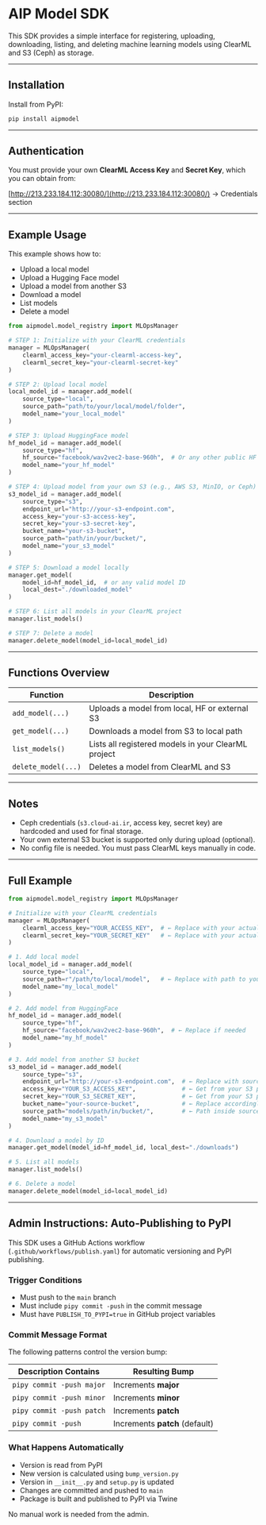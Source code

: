 
# AIP Model SDK

This SDK provides a simple interface for registering, uploading, downloading, listing, and deleting machine learning models using ClearML and S3 (Ceph) as storage.

---

## Installation

Install from PyPI:

```bash
pip install aipmodel
```

---

## Authentication

You must provide your own **ClearML Access Key** and **Secret Key**, which you can obtain from:

[http://213.233.184.112:30080/](http://213.233.184.112:30080/) → Credentials section

---

## Example Usage

This example shows how to:

- Upload a local model
- Upload a Hugging Face model
- Upload a model from another S3
- Download a model
- List models
- Delete a model

```python
from aipmodel.model_registry import MLOpsManager

# STEP 1: Initialize with your ClearML credentials
manager = MLOpsManager(
    clearml_access_key="your-clearml-access-key",
    clearml_secret_key="your-clearml-secret-key"
)

# STEP 2: Upload local model
local_model_id = manager.add_model(
    source_type="local",
    source_path="path/to/your/local/model/folder",
    model_name="your_local_model"
)

# STEP 3: Upload HuggingFace model
hf_model_id = manager.add_model(
    source_type="hf",
    hf_source="facebook/wav2vec2-base-960h",  # Or any other public HF model
    model_name="your_hf_model"
)

# STEP 4: Upload model from your own S3 (e.g., AWS S3, MinIO, or Ceph)
s3_model_id = manager.add_model(
    source_type="s3",
    endpoint_url="http://your-s3-endpoint.com",
    access_key="your-s3-access-key",
    secret_key="your-s3-secret-key",
    bucket_name="your-s3-bucket",
    source_path="path/in/your/bucket/",
    model_name="your_s3_model"
)

# STEP 5: Download a model locally
manager.get_model(
    model_id=hf_model_id,  # or any valid model ID
    local_dest="./downloaded_model"
)

# STEP 6: List all models in your ClearML project
manager.list_models()

# STEP 7: Delete a model
manager.delete_model(model_id=local_model_id)
```

---

## Functions Overview

| Function            | Description                                         |
| ------------------- | --------------------------------------------------- |
| `add_model(...)`    | Uploads a model from local, HF or external S3       |
| `get_model(...)`    | Downloads a model from S3 to local path             |
| `list_models()`     | Lists all registered models in your ClearML project |
| `delete_model(...)` | Deletes a model from ClearML and S3                 |

---

## Notes

- Ceph credentials (`s3.cloud-ai.ir`, access key, secret key) are hardcoded and used for final storage.
- Your own external S3 bucket is supported only during upload (optional).
- No config file is needed. You must pass ClearML keys manually in code.

---

## Full Example

```python
from aipmodel.model_registry import MLOpsManager

# Initialize with your ClearML credentials
manager = MLOpsManager(
    clearml_access_key="YOUR_ACCESS_KEY",  # ← Replace with your actual access key
    clearml_secret_key="YOUR_SECRET_KEY"   # ← Replace with your actual secret key
)

# 1. Add local model
local_model_id = manager.add_model(
    source_type="local",
    source_path=r"/path/to/local/model",   # ← Replace with path to your model folder
    model_name="my_local_model"
)

# 2. Add model from HuggingFace
hf_model_id = manager.add_model(
    source_type="hf",
    hf_source="facebook/wav2vec2-base-960h",  # ← Replace if needed
    model_name="my_hf_model"
)

# 3. Add model from another S3 bucket
s3_model_id = manager.add_model(
    source_type="s3",
    endpoint_url="http://your-s3-endpoint.com",  # ← Replace with source S3
    access_key="YOUR_S3_ACCESS_KEY",             # ← Get from your S3 provider
    secret_key="YOUR_S3_SECRET_KEY",             # ← Get from your S3 provider
    bucket_name="your-source-bucket",            # ← Replace accordingly
    source_path="models/path/in/bucket/",        # ← Path inside source bucket
    model_name="my_s3_model"
)

# 4. Download a model by ID
manager.get_model(model_id=hf_model_id, local_dest="./downloads")

# 5. List all models
manager.list_models()

# 6. Delete a model
manager.delete_model(model_id=local_model_id)
```

---

## Admin Instructions: Auto-Publishing to PyPI

This SDK uses a GitHub Actions workflow (`.github/workflows/publish.yaml`) for automatic versioning and PyPI publishing.

### Trigger Conditions

- Must push to the `main` branch
- Must include `pipy commit -push` in the commit message
- Must have `PUBLISH_TO_PYPI=true` in GitHub project variables

### Commit Message Format

The following patterns control the version bump:

| Description Contains         | Resulting Bump           |
|-----------------------------|--------------------------|
| `pipy commit -push major`   | Increments **major**     |
| `pipy commit -push minor`   | Increments **minor**     |
| `pipy commit -push patch`   | Increments **patch**     |
| `pipy commit -push`         | Increments **patch** (default) |

### What Happens Automatically

- Version is read from PyPI
- New version is calculated using `bump_version.py`
- Version in `__init__.py` and `setup.py` is updated
- Changes are committed and pushed to `main`
- Package is built and published to PyPI via Twine

No manual work is needed from the admin.
